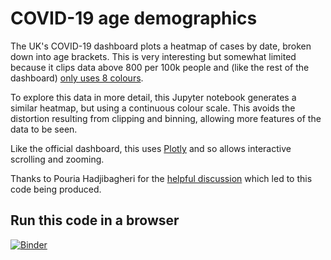 # COVID-19 age demographics

The UK's COVID-19 dashboard plots a heatmap of cases by date, broken down into age brackets.
This is very interesting but somewhat limited because it clips data above 800 per 100k people
and (like the rest of the dashboard) [only uses 8 colours](https://github.com/publichealthengland/coronavirus-dashboard/blob/19f5712f5fdbe873472d771bb248bff3c7a1ff1a/src/common/utils/visualisation.js#L51).

To explore this data in more detail, this Jupyter notebook generates a similar heatmap, but using a continuous colour scale.
This avoids the distortion resulting from clipping and binning, allowing more features of the data to be seen.

Like the official dashboard, this uses [Plotly](https://plotly.com/) and so allows interactive scrolling and zooming.

Thanks to Pouria Hadjibagheri for the [helpful discussion](https://twitter.com/sjmurdoch/status/1485618794022289421) which led to this code being produced.

## Run this code in a browser

[![Binder](https://mybinder.org/badge_logo.svg)](https://mybinder.org/v2/gh/sjmurdoch/covidheatmap/HEAD?labpath=covidheatmap.ipynb)
